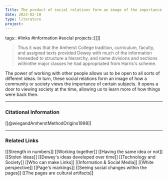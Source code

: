 ```yaml
---
Title: The product of social relations form an image of the importance of society
date: 2023-02-10
type: literature
project:
---
```

tags:: #links #information #social 
projects::[[]]

> Thus it was that the Amherst College tradition, curriculum, faculty, and assigned texts provided Dewey with much of the information heneeded to structure a hierarchy, and name divisions and sections withinthe major classes he had appropriated from Harris's scheme.

The power of working with other people allows us to be open to all sorts of different ideas. In turn, these social relations form an image of how a community or society views the importance of certain subjects. It opens a door to viewing society at the time, allowing us to learn more of how things were back then.

---
### Citational Information

[[@wiegandAmherstMethodOrigins1998]]

---

### Related Links

[[Strength in numbers]]
[[Working together]]
[[Having the same idea or not]]
[[Stolen ideas]]
[[Dewey's ideas developed over time]]
[[Technology and Society]]
[[Who can make Links]]
[[Information & Social Media]]
[[White perspective]]
[[Page's markings]]
[[Seeing social changes within the pages]]
[[The pages are cultural artifacts]]